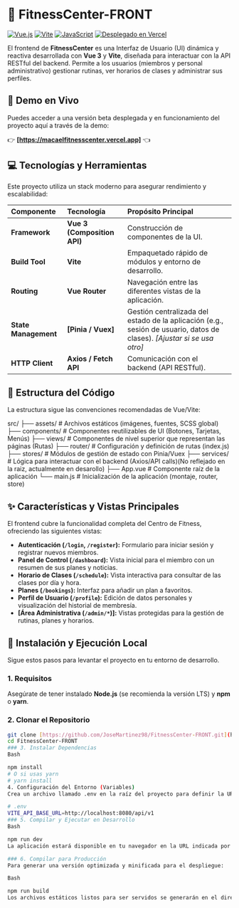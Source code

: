 # 🤸 FitnessCenter-FRONT

[![Vue.js](https://img.shields.io/badge/Vue.js-3.x-4FC08D.svg)](https://vuejs.org/)
[![Vite](https://img.shields.io/badge/Build%20Tool-Vite-646CFF.svg)](https://vitejs.dev/)
[![JavaScript](https://img.shields.io/badge/Language-JavaScript-F7DF1E.svg)](https://developer.mozilla.org/es/docs/Web/JavaScript)
[![Desplegado en Vercel](https://img.shields.io/badge/Despliegue-Vercel-000000.svg)](https://vercel.com/)

El frontend de **FitnessCenter** es una Interfaz de Usuario (UI) dinámica y reactiva desarrollada con **Vue 3** y **Vite**, diseñada para interactuar con la API RESTful del backend. Permite a los usuarios (miembros y personal administrativo) gestionar rutinas, ver horarios de clases y administrar sus perfiles.

## 🔗 Demo en Vivo

Puedes acceder a una versión beta desplegada y en funcionamiento del proyecto aquí a través de la demo:

👉 **[https://macaelfitnesscenter.vercel.app]** 👈

## 💻 Tecnologías y Herramientas

Este proyecto utiliza un stack moderno para asegurar rendimiento y escalabilidad:

| Componente | Tecnología | Propósito Principal |
| :--- | :--- | :--- |
| **Framework** | **Vue 3 (Composition API)** | Construcción de componentes de la UI. |
| **Build Tool** | **Vite** | Empaquetado rápido de módulos y entorno de desarrollo. |
| **Routing** | **Vue Router** | Navegación entre las diferentes vistas de la aplicación. |
| **State Management** | **[Pinia / Vuex]** | Gestión centralizada del estado de la aplicación (e.g., sesión de usuario, datos de clases). *[Ajustar si se usa otro]* |
| **HTTP Client** | **Axios / Fetch API** | Comunicación con el backend (API RESTful). |

## 📐 Estructura del Código

La estructura sigue las convenciones recomendadas de Vue/Vite:

src/
├── assets/             # Archivos estáticos (imágenes, fuentes, SCSS global)
├── components/         # Componentes reutilizables de UI (Botones, Tarjetas, Menús)
├── views/              # Componentes de nivel superior que representan las páginas (Rutas)
├── router/             # Configuración y definición de rutas (index.js)
├── stores/             # Módulos de gestión de estado con Pinia/Vuex
├── services/           # Lógica para interactuar con el backend (Axios/API calls)(No reflejado en la raiz, actualmente en desarollo)
├── App.vue             # Componente raíz de la aplicación
└── main.js             # Inicialización de la aplicación (montaje, router, store)


## ✨ Características y Vistas Principales

El frontend cubre la funcionalidad completa del Centro de Fitness, ofreciendo las siguientes vistas:

* **Autenticación (`/login`, `/register`):** Formulario para iniciar sesión y registrar nuevos miembros.
* **Panel de Control (`/dashboard`):** Vista inicial para el miembro con un resumen de sus planes y noticias.
* **Horario de Clases (`/schedule`):** Vista interactiva para consultar de las clases por día y hora.
* **Planes (`/bookings`):** Interfaz para añadir un plan a favoritos.
* **Perfil de Usuario (`/profile`):** Edición de datos personales y visualización del historial de membresía.
* **[Área Administrativa (`/admin/*`)]:** Vistas protegidas para la gestión de rutinas, planes y horarios. 

## 🚀 Instalación y Ejecución Local

Sigue estos pasos para levantar el proyecto en tu entorno de desarrollo.

### 1. Requisitos

Asegúrate de tener instalado **Node.js** (se recomienda la versión LTS) y **npm** o **yarn**.

### 2. Clonar el Repositorio

```bash
git clone [https://github.com/JoseMartinez98/FitnessCenter-FRONT.git](https://github.com/JoseMartinez98/FitnessCenter-FRONT.git)
cd FitnessCenter-FRONT
### 3. Instalar Dependencias
Bash

npm install
# O si usas yarn
# yarn install
4. Configuración del Entorno (Variables)
Crea un archivo llamado .env en la raíz del proyecto para definir la URL del backend (API REST):

# .env
VITE_API_BASE_URL=http://localhost:8080/api/v1  
### 5. Compilar y Ejecutar en Desarrollo
Bash

npm run dev
La aplicación estará disponible en tu navegador en la URL indicada por Vite (generalmente http://localhost:5173/). Incluye Hot-Module Reloading (HMR) para desarrollo rápido.

### 6. Compilar para Producción
Para generar una versión optimizada y minificada para el despliegue:

Bash

npm run build
Los archivos estáticos listos para ser servidos se generarán en el directorio /dist.
